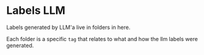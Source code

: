 # Labels LLM

Labels generated by LLM'a live in folders in here.

Each folder is a specific `tag` that relates to what and how the llm labels were generated.
